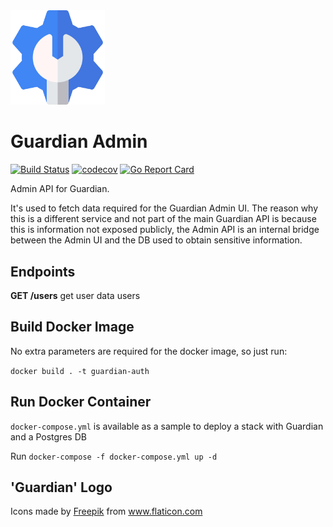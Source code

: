 <img src="docs/settings.svg" width="30%"/>

# Guardian Admin

[![Build Status](https://drone.monkiato.com/api/badges/monkiato/guardian-admin/status.svg?ref=refs/heads/master)](https://drone.monkiato.com/monkiato/guardian-admin)
[![codecov](https://codecov.io/gh/monkiato/guardian-admin/branch/master/graph/badge.svg)](https://codecov.io/gh/monkiato/guardian-admin)
[![Go Report Card](https://goreportcard.com/badge/github.com/monkiato/guardian-admin)](https://goreportcard.com/report/github.com/monkiato/guardian-admin)

Admin API for Guardian.

It's used to fetch data required for the Guardian Admin UI. The reason why this is a different service and not part of the main Guardian API is because this is information not exposed publicly, the Admin API is an internal bridge between the Admin UI and the DB used to obtain sensitive information.
 
## Endpoints

**GET /users**   get user data users
 
## Build Docker Image

No extra parameters are required for the docker image, so just run:

`docker build . -t guardian-auth`

## Run Docker Container

`docker-compose.yml` is available as a sample to deploy a stack with Guardian and a Postgres DB

Run `docker-compose -f docker-compose.yml up -d`

## 'Guardian' Logo

<div>Icons made by <a href="https://www.flaticon.com/authors/freepik" title="Freepik">Freepik</a> from <a href="https://www.flaticon.com/" title="Flaticon">www.flaticon.com</a></div>